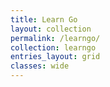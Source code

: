 ```yaml
---
title: Learn Go
layout: collection
permalink: /learngo/
collection: learngo
entries_layout: grid
classes: wide
---
```

